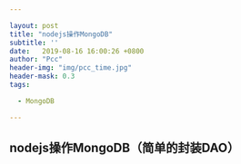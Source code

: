 ```yaml
---

layout: post
title: "nodejs操作MongoDB"
subtitle: ''
date:   2019-08-16 16:00:26 +0800
author: "Pcc"
header-img: "img/pcc_time.jpg"
header-mask: 0.3
tags:

  - MongoDB

---
```


## nodejs操作MongoDB（简单的封装DAO）
